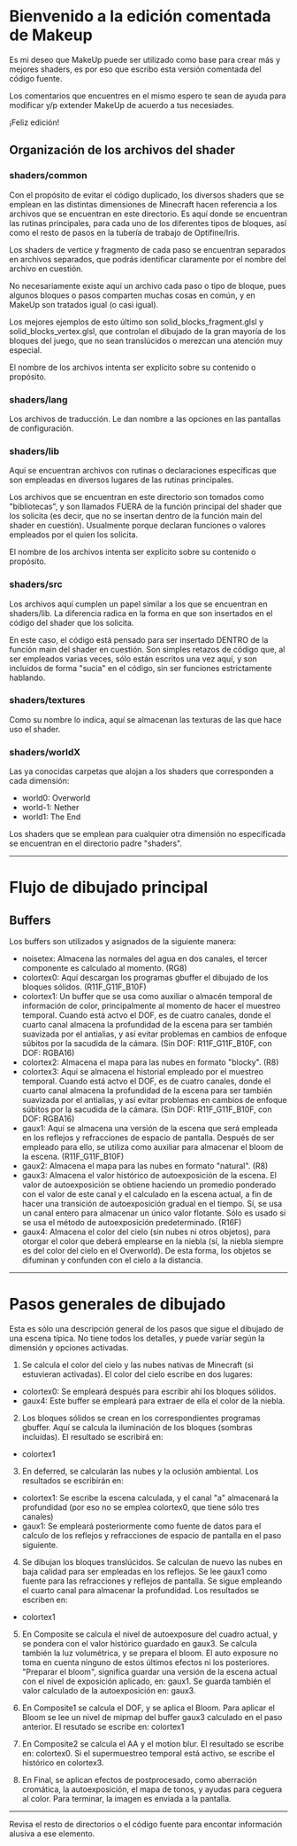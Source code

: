# Bienvenido a la edición comentada de Makeup

Es mi deseo que MakeUp puede ser utilizado como base para crear más y mejores shaders, es por eso que escribo esta versión comentada del código fuente.

Los comentarios que encuentres en el mismo espero te sean de ayuda para modificar y/p extender MakeUp de acuerdo a tus necesiades.

¡Feliz edición!

## Organización de los archivos del shader

### shaders/common

Con el propósito de evitar el código duplicado, los diversos shaders que se emplean en las distintas dimensiones de Minecraft hacen referencia a los archivos que se encuentran en este directorio. Es aquí donde se encuentran las rutinas principales, para cada uno de los diferentes tipos de bloques, así como el resto de pasos en la tubería de trabajo de Optifine/Iris.

Los shaders de vertice y fragmento de cada paso se encuentran separados en archivos separados, que podrás identificar claramente por el nombre del archivo en cuestión.

No necesariamente existe aquí un archivo cada paso o tipo de bloque, pues algunos bloques o pasos comparten muchas cosas en común, y en MakeUp son tratados igual (o casi igual).

Los mejores ejemplos de esto último son solid_blocks_fragment.glsl y solid_blocks_vertex.glsl, que controlan el dibujado de la gran mayoría de los bloques del juego, que no sean translúcidos o merezcan una atención muy especial.

El nombre de los archivos intenta ser explícito sobre su contenido o propósito.

### shaders/lang

Los archivos de traducción. Le dan nombre a las opciones en las pantallas de configuración.

### shaders/lib

Aquí se encuentran archivos con rutinas o declaraciones específicas que son empleadas en diversos lugares de las rutinas principales. 

Los archivos que se encuentran en este directorio son tomados como "bibliotecas", y son llamados FUERA de la función principal del shader que los solicita (es decir, que no se insertan dentro de la función main del shader en cuestión). Usualmente porque declaran funciones o valores empleados por el quien los solicita.

El nombre de los archivos intenta ser explícito sobre su contenido o propósito.

### shaders/src

Los archivos aquí cumplen un papel similar a los que se encuentran en shaders/lib. La diferencia radica en la forma en que son insertados en el código del shader que los solicita.

En este caso, el código está pensado para ser insertado DENTRO de la función main del shader en cuestión. Son simples retazos de código que, al ser empleados varias veces, sólo están escritos una vez aquí, y son incluidos de forma "sucia" en el código, sin ser funciones estrictamente hablando.

### shaders/textures

Como su nombre lo indica, aquí se almacenan las texturas de las que hace uso el shader.

### shaders/worldX

Las ya conocidas carpetas que alojan a los shaders que corresponden a cada dimensión:

- world0: Overworld
- world-1: Nether
- world1: The End

Los shaders que se emplean para cualquier otra dimensión no especificada se encuentran en el directorio padre "shaders".

-----

# Flujo de dibujado principal

## Buffers

Los buffers son utilizados y asignados de la siguiente manera:

- noisetex: Almacena las normales del agua en dos canales, el tercer componente es calculado al momento. (RG8)
- colortex0: Aquí descargan los programas gbuffer el dibujado de los bloques sólidos. (R11F_G11F_B10F)
- colortex1: Un buffer que se usa como auxiliar o almacén temporal de información de color, principalmente al momento de hacer el muestreo temporal. Cuando está actvo el DOF, es de cuatro canales, donde el cuarto canal almacena la profundidad de la escena para ser también suavizada por el antialias, y así evitar problemas en cambios de enfoque súbitos por la sacudida de la cámara. (Sin DOF: R11F_G11F_B10F, con DOF: RGBA16)
- colortex2: Almacena el mapa para las nubes en formato "blocky". (R8)
- colortex3: Aquí se almacena el historial empleado por el muestreo temporal. Cuando está actvo el DOF, es de cuatro canales, donde el cuarto canal almacena la profundidad de la escena para ser también suavizada por el antialias, y así evitar problemas en cambios de enfoque súbitos por la sacudida de la cámara. (Sin DOF: R11F_G11F_B10F, con DOF: RGBA16) 
- gaux1: Aquí se almacena una versión de la escena que será empleada en los reflejos y refracciones de espacio de pantalla. Después de ser empleado para ello, se utiliza como auxiliar para almacenar el bloom de la escena. (R11F_G11F_B10F)
- gaux2: Almacena el mapa para las nubes en formato "natural". (R8)
- gaux3: Almacena el valor histórico de autoexposición de la escena. El valor de autoexposición se obtiene haciendo un promedio ponderado con el valor de este canal y el calculado en la escena actual, a fin de hacer una transición de autoexposición gradual en el tiempo. Sí, se usa un canal entero para almacenar un único valor flotante. Sólo es usado si se usa el método de autoexposición predeterminado. (R16F)
- gaux4: Almacena el color del cielo (sin nubes ni otros objetos), para otorgar el color que deberá emplearse en la niebla (sí, la niebla siempre es del color del cielo en el Overworld). De esta forma, los objetos se difuminan y confunden con el cielo a la distancia.

-----

# Pasos generales de dibujado

Esta es sólo una descripción general de los pasos que sigue el dibujado de una escena típica. No tiene todos los detalles, y puede varíar según la dimensión y opciones activadas.

1. Se calcula el color del cielo y las nubes nativas de Minecraft (si estuvieran activadas). El color del cielo escribe en dos lugares:
 - colortex0: Se empleará después para escribir ahí los bloques sólidos.
 - gaux4: Este buffer se empleará para extraer de ella el color de la niebla.

2. Los bloques sólidos se crean en los correspondientes programas gbuffer. Aquí se calcula la iluminación de los bloques (sombras incluídas).
El resultado se escribirá en:
 - colortex1

3. En deferred, se calcularán las nubes y la oclusión ambiental. Los resultados se escribirán en:
 - colortex1: Se escribe la escena calculada, y el canal "a" almacenará la profundidad (por eso no se emplea colortex0, que tiene sólo tres canales)
 - gaux1: Se empleará posteriormente como fuente de datos para el calculo de los reflejos y refracciones de espacio de pantalla en el paso siguiente.

4. Se dibujan los bloques translúcidos. Se calculan de nuevo las nubes en baja calidad para ser empleadas en los reflejos. Se lee gaux1 como fuente para las refracciones y reflejos de pantalla. Se sigue empleando el cuarto canal para almacenar la profundidad. Los resultados se escriben en:
  - colortex1

5. En Composite se calcula el nivel de autoexposure del cuadro actual, y se pondera con el valor histórico guardado en gaux3. Se calcula también la luz volumétrica, y se prepara el bloom. El auto exposure no toma en cuenta ninguno de estos últimos efectos ni los posteriores.
"Preparar el bloom", significa guardar una versión de la escena actual con el nivel de exposición aplicado, en: gaux1.
Se guarda también el valor calculado de la autoexposición en: gaux3. 

6. En Composite1 se calcula el DOF, y se aplica el Bloom. Para aplicar el Bloom se lee un nivel de mipmap del buffer gaux3 calculado en el paso anterior. El resutado se escribe en: colortex1

7. En Composite2 se calcula el AA y el motion blur. El resultado se escribe en: colortex0. Si el supermuestreo temporal está activo, se escribe el histórico en colortex3.

8. En Final, se aplican efectos de postprocesado, como aberración cromática, la autoexposición, el mapa de tonos, y ayudas para ceguera al color.
Para terminar, la imagen es enviada a la pantalla. 

-----

Revisa el resto de directorios o el código fuente para encontar información alusiva a ese elemento.
